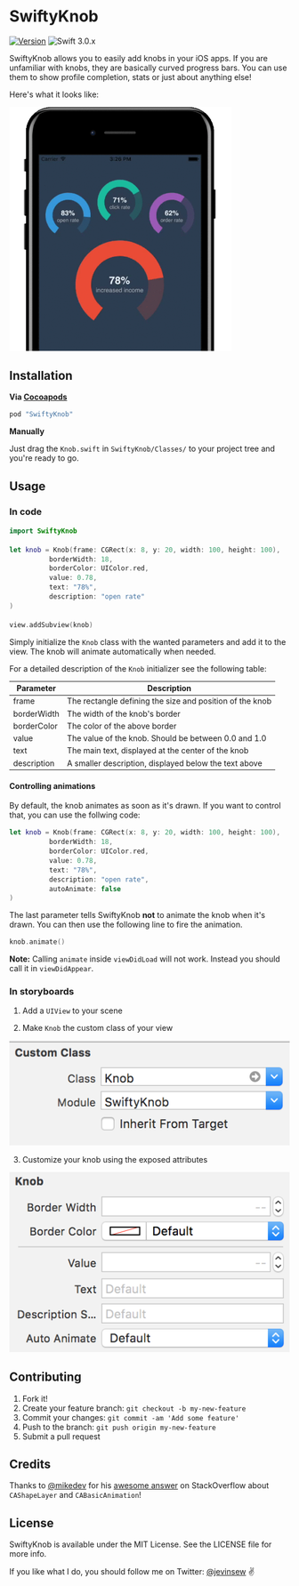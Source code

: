 # SwiftyKnob

[![Version](https://img.shields.io/cocoapods/v/SwiftyKnob.svg?style=flat)](http://cocoapods.org/pods/SwiftyKnob)
![Swift 3.0.x](https://img.shields.io/badge/Swift-3.0.x-orange.svg)

SwiftyKnob allows you to easily add knobs in your iOS apps. If you are unfamiliar with knobs, they are basically curved progress bars. You can use them to show profile completion, stats or just about anything else!

Here's what it looks like:

<img alt="SwiftyKnob demo" src="https://github.com/jevin/SwiftyKnob/blob/master/images/SwiftyKnob.gif" width=400 />

## Installation

**Via [Cocoapods](https://cocoapods.org/)**

```ruby
pod "SwiftyKnob"
```

**Manually**

Just drag the `Knob.swift` in `SwiftyKnob/Classes/` to your project tree and you're ready to go.

## Usage

### In code

```swift
import SwiftyKnob

let knob = Knob(frame: CGRect(x: 8, y: 20, width: 100, height: 100),
          borderWidth: 18,
          borderColor: UIColor.red,
          value: 0.78, 
          text: "78%",
          description: "open rate"
)

view.addSubview(knob)
```
Simply initialize the `Knob` class with the wanted parameters and add it to the view. The knob will animate automatically when needed. 

For a detailed description of the `Knob` initializer see the following table:

Parameter | Description
--- | ---
frame | The rectangle defining the size and position of the knob
borderWidth | The width of the knob's border
borderColor | The color of the above border
value | The value of the knob. Should be between 0.0 and 1.0
text | The main text, displayed at the center of the knob
description | A smaller description, displayed below the text above

#### Controlling animations
By default, the knob animates as soon as it's drawn. If you want to control that, you can use the follwing code:

```swift
let knob = Knob(frame: CGRect(x: 8, y: 20, width: 100, height: 100),
          borderWidth: 18,
          borderColor: UIColor.red,
          value: 0.78, 
          text: "78%",
          description: "open rate",
          autoAnimate: false
)
```
The last parameter tells SwiftyKnob **not** to animate the knob when it's drawn. You can then use the following line to fire the animation.

```swift
knob.animate()
```
**Note:** Calling `animate` inside `viewDidLoad` will not work. Instead you should call it in `viewDidAppear`.

### In storyboards

1. Add a `UIView` to your scene

2. Make `Knob` the custom class of your view

![Image 1](https://github.com/jevin/SwiftyKnob/blob/master/images/storyboard-1.png)

3. Customize your knob using the exposed attributes

![Image 2](https://github.com/jevin/SwiftyKnob/blob/master/images/storyboard-2.png)

## Contributing

1. Fork it!
2. Create your feature branch: `git checkout -b my-new-feature`
3. Commit your changes: `git commit -am 'Add some feature'`
4. Push to the branch: `git push origin my-new-feature`
5. Submit a pull request

## Credits

Thanks to [@mikedev](https://twitter.com/mikedev) for his [awesome answer](http://stackoverflow.com/questions/26578023/animate-drawing-of-a-circle/26578895#26578895) on StackOverflow about `CAShapeLayer` and `CABasicAnimation`!

## License

SwiftyKnob is available under the MIT License. See the LICENSE file for more info.

If you like what I do, you should follow me on Twitter: [@jevinsew](https://twitter.com/jevinsew/) ✌️
